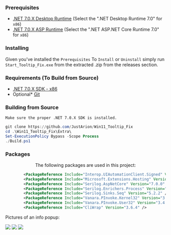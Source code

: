 ### Prerequisites
* [.NET 7.0.X Desktop Runtime](https://dotnet.microsoft.com/en-us/download/dotnet/7.0) (Select the ".NET Desktop Runtime 7.0" for `x86`)
* [.NET 7.0.X ASP Runtime](https://dotnet.microsoft.com/en-us/download/dotnet/7.0) (Select the ".NET ASP.NET Core Runtime 7.0" for `x86`)

### Installing
Given you've installed the `Prerequisites`
To `Install` or `Uninstall` simply run `Start_Tooltip_Fix.exe` from the extracted .zip from the releases section.

### Requirements (To Build from Source)
* [.NET 7.0.X SDK - x86](https://dotnet.microsoft.com/en-us/download/dotnet/7.0)
* Optional* [Git](https://git-scm.com/downloads)

### Building from Source
`Make sure the proper .NET 7.0.X SDK is installed.`
```ps1
git clone https://github.com/JustArion/Win11_Tooltip_Fix
cd .\Win11_Tooltip_Fix\Extra\
Set-ExecutionPolicy Bypass -Scope Process
./Build.ps1
```

### Packages
<p align="center">
The following packages are used in this project:
</p>

```xml
        <PackageReference Include="Interop.UIAutomationClient.Signed" Version="10.19041.0" />
        <PackageReference Include="Microsoft.Extensions.Hosting" Version="6.0.1" />
        <PackageReference Include="Serilog.AspNetCore" Version="7.0.0" />
        <PackageReference Include="Serilog.Enrichers.Process" Version="2.0.2" />
        <PackageReference Include="Serilog.Sinks.Seq" Version="5.2.2" />
        <PackageReference Include="Vanara.PInvoke.Kernel32" Version="3.4.15" />
        <PackageReference Include="Vanara.PInvoke.User32" Version="3.4.15" />
        <PackageReference Include="CliWrap" Version="3.6.4" />
```

Pictures of an info popup:

<img src="https://cdn.discordapp.com/attachments/883435300880261120/1036287020038901920/5096f326-4e01-47b6-bdac-039aec7da779_30-10-2022.png"/>

<img src="https://cdn.discordapp.com/attachments/883435300880261120/1036287334846578770/d62c5052-a6c1-461b-bff9-33418f2d2d20_30-10-2022.png"/>

<img src="https://cdn.discordapp.com/attachments/883435300880261120/1036287528354988163/ca74a981-2d73-49da-852d-d42f831d588c_30-10-2022.png"/>

